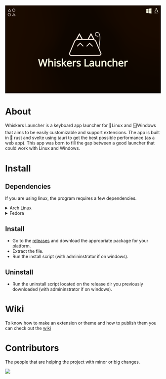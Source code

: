 
![Banner](banner.webp)

# About
Whiskers Launcher is a keyboard app launcher for 🐧Linux and 🪟Windows that aims to be easily customizable and support extensions. 
The app is built in 🦀 rust and svelte using tauri to get the best possible performance (as a web app). 
This app was born to fill the gap between a good launcher that could work with Linux and Windows.

# Install
## Dependencies
If you are using linux, the program requires a few dependencies.
<details>
  <summary>Arch Linux</summary>
  
```
sudo pacman -S --needed webkit2gtk base-devel curl wget file openssl appmenu-gtk-module gtk3 libappindicator-gtk3 librsvg libvips xdotool
```
</details>

<details>
  <summary>Fedora</summary>
  
```
sudo dnf install webkit2gtk4.0-devel openssl-devel curl wget file libappindicator-gtk3-devel librsvg2-devel libxdo
sudo dnf group install "C Development Tools and Libraries"
```
</details>

## Install
- Go to the [releases](https://github.com/Whiskers-Apps/whiskers-launcher/releases) and download the appropriate package for your platform.
- Extract the file.
- Run the install script (with admininstrator if on windows).

## Uninstall
- Run the uninstall script located on the release dir you previously downloaded (with admininstrator if on windows).

# Wiki
To know how to make an extension or theme and how to publish them you can check out the [wiki](https://github.com/Whiskers-Apps/whiskers-launcher/wiki)

# Contributors
The people that are helping the project with minor or big changes.

<a href="https://github.com/whiskers-apps/whiskers-launcher/graphs/contributors">
  <img src="https://contrib.rocks/image?repo=whiskers-apps/whiskers-launcher" />
</a>
